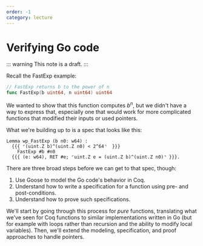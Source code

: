 ```yaml
---
order: -1
category: lecture
---
```


# Verifying Go code

::: warning
This note is a draft.
:::

Recall the FastExp example:

```go
// FastExp returns b to the power of n
func FastExp(b uint64, n uint64) uint64
```

We wanted to show that this function computes $b^n$, but we didn't have a way to express that, especially one that would work for more complicated functions that modified their inputs or used pointers.

What we're building up to is a spec that looks like this:

```coq
Lemma wp_FastExp (b n0: w64) :
  {{{ ⌜(uint.Z b)^(uint.Z n0) < 2^64⌝  }}}
    FastExp #b #n0
  {{{ (e: w64), RET #e; ⌜uint.Z e = (uint.Z b)^(uint.Z n0)⌝ }}}.
```

There are three broad steps before we can get to that spec, though:

1. Use Goose to model the Go code's behavior in Coq.
2. Understand how to write a specification for a function using pre- and post-conditions.
3. Understand how to prove such specifications.

We'll start by going through this process for _pure_ functions, translating what we've seen for Coq functions to similar implementations written in Go (but for example with loops rather than recursion and the ability to modify local variables). Then, we'll extend the modeling, specification, and proof approaches to handle pointers.
